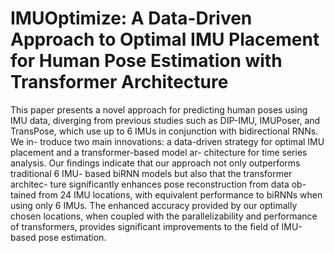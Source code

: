 # IMUOptimize: A Data-Driven Approach to Optimal IMU Placement for Human Pose Estimation with Transformer Architecture

This paper presents a novel approach for predicting human
poses using IMU data, diverging from previous studies such
as DIP-IMU, IMUPoser, and TransPose, which use up to
6 IMUs in conjunction with bidirectional RNNs. We in-
troduce two main innovations: a data-driven strategy for
optimal IMU placement and a transformer-based model ar-
chitecture for time series analysis. Our findings indicate
that our approach not only outperforms traditional 6 IMU-
based biRNN models but also that the transformer architec-
ture significantly enhances pose reconstruction from data ob-
tained from 24 IMU locations, with equivalent performance
to biRNNs when using only 6 IMUs. The enhanced accuracy
provided by our optimally chosen locations, when coupled
with the parallelizability and performance of transformers,
provides significant improvements to the field of IMU-based
pose estimation.